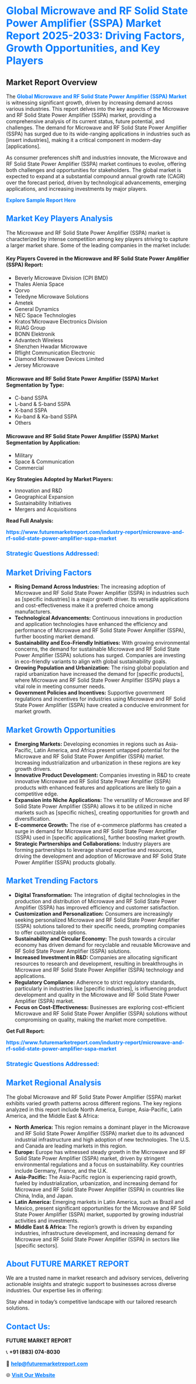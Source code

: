<h1 style="color: #007BFF;">Global Microwave and RF Solid State Power Amplifier (SSPA) Market Report 2025-2033: Driving Factors, Growth Opportunities, and Key Players</h1>

<section id="overview">
<h2>Market Report Overview</h2>
<p>The <a href="https://www.futuremarketreport.com/industry-report/microwave-and-rf-solid-state-power-amplifier-sspa-market" style="color: #007BFF; text-decoration: none;"><strong>Global Microwave and RF Solid State Power Amplifier (SSPA) Market</strong></a> is witnessing significant growth, driven by increasing demand across various industries. This report delves into the key aspects of the Microwave and RF Solid State Power Amplifier (SSPA) market, providing a comprehensive analysis of its current status, future potential, and challenges. The demand for Microwave and RF Solid State Power Amplifier (SSPA) has surged due to its wide-ranging applications in industries such as [insert industries], making it a critical component in modern-day [applications].</p>
<p>As consumer preferences shift and industries innovate, the Microwave and RF Solid State Power Amplifier (SSPA) market continues to evolve, offering both challenges and opportunities for stakeholders. The global market is expected to expand at a substantial compound annual growth rate (CAGR) over the forecast period, driven by technological advancements, emerging applications, and increasing investments by major players.</p>
</section>

<section id="overview">
<p><a href="https://www.futuremarketreport.com/request-sample/reportId=43054" style="color: #007BFF; text-decoration: none;"><strong>Explore Sample Report Here</strong></a></p>
</section>

<section id="key-players">
<h2 style="color: #007BFF;">Market Key Players Analysis</h2>
<p>The Microwave and RF Solid State Power Amplifier (SSPA) market is characterized by intense competition among key players striving to capture a larger market share. Some of the leading companies in the market include:</p>
<h4>Key Players Covered in the Microwave and RF Solid State Power Amplifier (SSPA) Report:</h4>
<ul><li>Beverly Microwave Division (CPI BMD)</li><li>Thales Alenia Space</li><li>Qorvo</li><li>Teledyne Microwave Solutions</li><li>Ametek</li><li>General Dynamics</li><li>NEC Space Technologies</li><li>Kratos&#039;Microwave Electronics Division</li><li>RUAG Group</li><li>BONN Elektronik</li><li>Advantech Wireless</li><li>Shenzhen Hwadar Microwave</li><li>Rflight Communication Electronic</li><li>Diamond Microwave Devices Limited</li><li>Jersey Microwave</li></ul>
<h4>Microwave and RF Solid State Power Amplifier (SSPA) Market Segmentation by Type:</h4>
<ul><li>C-band SSPA</li><li>L-band &amp; S-band SSPA</li><li>X-band SSPA</li><li>Ku-band &amp; Ka-band SSPA</li><li>Others</li></ul>

<h4>Microwave and RF Solid State Power Amplifier (SSPA) Market Segmentation by Application:</h4>
<ul><li>Military</li><li>Space &amp; Communication</li><li>Commercial</li></ul>
<p><strong>Key Strategies Adopted by Market Players:</strong></p>
<ul>
<li>Innovation and R&D</li>
<li>Geographical Expansion</li>
<li>Sustainability Initiatives</li>
<li>Mergers and Acquisitions</li>
</ul>
</section>

<section>
<p><strong>Read Full Analysis: </strong></p><a href="https://www.futuremarketreport.com/industry-report/microwave-and-rf-solid-state-power-amplifier-sspa-market" style="color: #007BFF; text-decoration: none;"><strong>https://www.futuremarketreport.com/industry-report/microwave-and-rf-solid-state-power-amplifier-sspa-market</strong></a>
<h3 style="color: #007BFF;">Strategic Questions Addressed:</h3>
</section>

<section id="driving-factors">
<h2 style="color: #007BFF;">Market Driving Factors</h2>
<ul>
<li><strong>Rising Demand Across Industries:</strong> The increasing adoption of Microwave and RF Solid State Power Amplifier (SSPA) in industries such as [specific industries] is a major growth driver. Its versatile applications and cost-effectiveness make it a preferred choice among manufacturers.</li>
<li><strong>Technological Advancements:</strong> Continuous innovations in production and application technologies have enhanced the efficiency and performance of Microwave and RF Solid State Power Amplifier (SSPA), further boosting market demand.</li>
<li><strong>Sustainability and Eco-Friendly Initiatives:</strong> With growing environmental concerns, the demand for sustainable Microwave and RF Solid State Power Amplifier (SSPA) solutions has surged. Companies are investing in eco-friendly variants to align with global sustainability goals.</li>
<li><strong>Growing Population and Urbanization:</strong> The rising global population and rapid urbanization have increased the demand for [specific products], where Microwave and RF Solid State Power Amplifier (SSPA) plays a vital role in meeting consumer needs.</li>
<li><strong>Government Policies and Incentives:</strong> Supportive government regulations and incentives for industries using Microwave and RF Solid State Power Amplifier (SSPA) have created a conducive environment for market growth.</li>
</ul>
</section>

<section id="growth-opportunities">
<h2 style="color: #007BFF;">Market Growth Opportunities</h2>
<ul>
<li><strong>Emerging Markets:</strong> Developing economies in regions such as Asia-Pacific, Latin America, and Africa present untapped potential for the Microwave and RF Solid State Power Amplifier (SSPA) market. Increasing industrialization and urbanization in these regions are key growth drivers.</li>
<li><strong>Innovative Product Development:</strong> Companies investing in R&D to create innovative Microwave and RF Solid State Power Amplifier (SSPA) products with enhanced features and applications are likely to gain a competitive edge.</li>
<li><strong>Expansion into Niche Applications:</strong> The versatility of Microwave and RF Solid State Power Amplifier (SSPA) allows it to be utilized in niche markets such as [specific niches], creating opportunities for growth and diversification.</li>
<li><strong>E-commerce Growth:</strong> The rise of e-commerce platforms has created a surge in demand for Microwave and RF Solid State Power Amplifier (SSPA) used in [specific applications], further boosting market growth.</li>
<li><strong>Strategic Partnerships and Collaborations:</strong> Industry players are forming partnerships to leverage shared expertise and resources, driving the development and adoption of Microwave and RF Solid State Power Amplifier (SSPA) products globally.</li>
</ul>
</section>

<section id="trending-factors">
<h2 style="color: #007BFF;">Market Trending Factors</h2>
<ul>
<li><strong>Digital Transformation:</strong> The integration of digital technologies in the production and distribution of Microwave and RF Solid State Power Amplifier (SSPA) has improved efficiency and customer satisfaction.</li>
<li><strong>Customization and Personalization:</strong> Consumers are increasingly seeking personalized Microwave and RF Solid State Power Amplifier (SSPA) solutions tailored to their specific needs, prompting companies to offer customizable options.</li>
<li><strong>Sustainability and Circular Economy:</strong> The push towards a circular economy has driven demand for recyclable and reusable Microwave and RF Solid State Power Amplifier (SSPA) solutions.</li>
<li><strong>Increased Investment in R&D:</strong> Companies are allocating significant resources to research and development, resulting in breakthroughs in Microwave and RF Solid State Power Amplifier (SSPA) technology and applications.</li>
<li><strong>Regulatory Compliance:</strong> Adherence to strict regulatory standards, particularly in industries like [specific industries], is influencing product development and quality in the Microwave and RF Solid State Power Amplifier (SSPA) market.</li>
<li><strong>Focus on Cost-Effectiveness:</strong> Businesses are exploring cost-efficient Microwave and RF Solid State Power Amplifier (SSPA) solutions without compromising on quality, making the market more competitive.</li>
</ul>
</section>

<section>
<p><strong>Get Full Report: </strong></p><a href="https://www.futuremarketreport.com/industry-report/microwave-and-rf-solid-state-power-amplifier-sspa-market" style="color: #007BFF; text-decoration: none;"><strong>https://www.futuremarketreport.com/industry-report/microwave-and-rf-solid-state-power-amplifier-sspa-market</strong></a>
<h3 style="color: #007BFF;">Strategic Questions Addressed:</h3>
</section>


<section id="regional-analysis">
<h2 style="color: #007BFF;">Market Regional Analysis</h2>
<p>The global Microwave and RF Solid State Power Amplifier (SSPA) market exhibits varied growth patterns across different regions. The key regions analyzed in this report include North America, Europe, Asia-Pacific, Latin America, and the Middle East & Africa:</p>
<ul>
<li><strong>North America:</strong> This region remains a dominant player in the Microwave and RF Solid State Power Amplifier (SSPA) market due to its advanced industrial infrastructure and high adoption of new technologies. The U.S. and Canada are leading markets in this region.</li>
<li><strong>Europe:</strong> Europe has witnessed steady growth in the Microwave and RF Solid State Power Amplifier (SSPA) market, driven by stringent environmental regulations and a focus on sustainability. Key countries include Germany, France, and the U.K.</li>
<li><strong>Asia-Pacific:</strong> The Asia-Pacific region is experiencing rapid growth, fueled by industrialization, urbanization, and increasing demand for Microwave and RF Solid State Power Amplifier (SSPA) in countries like China, India, and Japan.</li>
<li><strong>Latin America:</strong> Emerging markets in Latin America, such as Brazil and Mexico, present significant opportunities for the Microwave and RF Solid State Power Amplifier (SSPA) market, supported by growing industrial activities and investments.</li>
<li><strong>Middle East & Africa:</strong> The region’s growth is driven by expanding industries, infrastructure development, and increasing demand for Microwave and RF Solid State Power Amplifier (SSPA) in sectors like [specific sectors].</li>
</ul>
</section>

<footer>
<h2 style="color: #007BFF;">About FUTURE MARKET REPORT</h2>
<p>We are a trusted name in market research and advisory services, delivering actionable insights and strategic support to businesses across diverse industries. Our expertise lies in offering:</p>

<p>Stay ahead in today’s competitive landscape with our tailored research solutions.</p>

<h2 style="color: #007BFF;">Contact Us:</h2>
<p><strong>FUTURE MARKET REPORT</strong></p>
<p>📞 <strong>+91 (883) 074-8030</strong></p>
<p>📧 <strong><a href="mailto:help@futuremarketreport.com" style="color: #007BFF;">help@futuremarketreport.com</a></strong></p>
<p>🌐 <strong><a href="https://www.futuremarketreport.com/" style="color: #007BFF;">Visit Our Website</a></strong></p>
</footer>